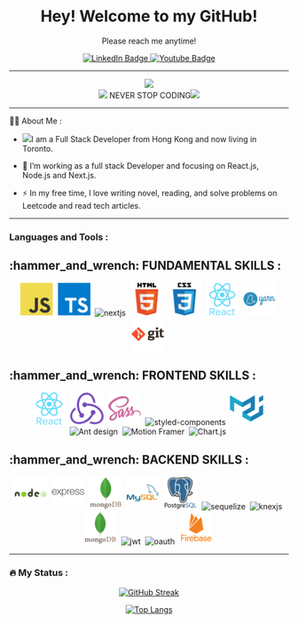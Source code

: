 <h1 align="center">Hey! Welcome to my GitHub! </h1>
<p align="center">Please reach me anytime!<p>
<div align="center" id="badges">
  <a href="https://www.linkedin.com/in/yik-tung-yeung/">
    <img src="https://img.shields.io/badge/LinkedIn-blue?style=for-the-badge&logo=linkedin&logoColor=white" alt="LinkedIn Badge"/>
  </a>
  <a href="https://yik-portfolio.vercel.app/">
    <img src="https://img.shields.io/badge/-portfolio-white?style=for-the-badge&logo=Website&logoColor=black" alt="Youtube Badge"/>
  </a>
</div>

---
<div id="header" align="center">
  <img src="https://media.giphy.com/media/13HgwGsXF0aiGY/giphy.gif" width="300"/>
</div>

<div align="center">  
<img src="https://media.giphy.com/media/WUlplcMpOCEmTGBtBW/giphy.gif" width="50" >  NEVER STOP CODING<img src="https://media.giphy.com/media/WUlplcMpOCEmTGBtBW/giphy.gif" width="50"> 
</div>

---

:man_technologist: About Me :


- <img src="https://media.giphy.com/media/WUlplcMpOCEmTGBtBW/giphy.gif" width="30" >I am a Full Stack Developer from Hong Kong and now living in Toronto.

- :telescope: I’m working as a full stack Developer and focusing on React.js, Node.js and Next.js.

- :zap: In my free time, I love writing novel, reading, and solve problems on Leetcode and read tech articles.


---

### Languages and Tools :

  <h2>:hammer_and_wrench: FUNDAMENTAL SKILLS :  </h2>
 <div  align="center"> 
  <img src="https://github.com/devicons/devicon/blob/master/icons/javascript/javascript-original.svg" title="Javascript" alt="Javascript" width="60" height="60"/>&nbsp;
   <img src="https://github.com/devicons/devicon/blob/master/icons/typescript/typescript-original.svg" title="typescript" alt="typescript" width="60" height="60"/>&nbsp;
     <img src="https://upload.wikimedia.org/wikipedia/commons/thumb/8/8e/Nextjs-logo.svg/1200px-Nextjs-logo.svg.png" title="nextjs" alt="nextjs" width="60" height="60"/>&nbsp;
  <img src="https://github.com/devicons/devicon/blob/master/icons/html5/html5-original-wordmark.svg" title="html5" alt="html5" width="60" height="60"/>&nbsp;
   <img src="https://github.com/devicons/devicon/blob/master/icons/css3/css3-original-wordmark.svg" title="css3" alt="css3" width="60" height="60"/>&nbsp;
  <img src="https://github.com/devicons/devicon/blob/master/icons/react/react-original-wordmark.svg" title="React" alt="React" width="60" height="60"/>&nbsp;
  <img src="https://github.com/devicons/devicon/blob/master/icons/yarn/yarn-original-wordmark.svg" title="yarn" alt="yarn" width="60" height="60"/>&nbsp;
  <img src="https://github.com/devicons/devicon/blob/master/icons/git/git-original-wordmark.svg" title="Git" alt="Git" width="60" height="60"/>&nbsp;
  
</div>


  <h2>:hammer_and_wrench: FRONTEND SKILLS :  </h2>
  
 <div  align="center"> 
 
  <img src="https://github.com/devicons/devicon/blob/master/icons/react/react-original-wordmark.svg" title="React" alt="React" width="60" height="60"/>&nbsp;
   <img src="https://github.com/devicons/devicon/blob/master/icons/redux/redux-original.svg" title="Redux" alt="Redux " width="60" height="60"/>&nbsp;
   <img src="https://github.com/devicons/devicon/blob/master/icons/sass/sass-original.svg" title="sass" alt="sass" width="60" height="60"/>&nbsp;
    <img src="https://raw.githubusercontent.com/styled-components/brand/master/styled-components.png" title="styled-components" alt="styled-components" width="60" height="60"/>&nbsp;
  <img src="https://github.com/devicons/devicon/blob/master/icons/materialui/materialui-original.svg" title="Material UI" alt="Material UI" width="60" height="60"/>&nbsp;
  <img src="https://www.specbee.com/sites/default/files/inline-images/Ant.png" title="Ant design" alt="Ant design" width="60" height="60"/>&nbsp;
  <img src="https://www.framer.com/images/social/motion.png" title="Motion Framer" alt="Motion Framer" width="60" height="60"/>&nbsp;
  <img src="https://www.drupal.org/files/project-images/chart.png" title="Chart.js" alt="Chart.js" width="100" height="60"/>&nbsp;
  
  </div>
  
  <h2>:hammer_and_wrench: BACKEND SKILLS :  </h2>
  
  <div align="center"> 
    <img src="https://github.com/devicons/devicon/blob/master/icons/nodejs/nodejs-original-wordmark.svg" title="NodeJS" alt="NodeJS" width="60" height="60"/>&nbsp;
     <img src="https://github.com/devicons/devicon/blob/master/icons/express/express-original-wordmark.svg" title="express" alt="express" width="60" height="60"/>&nbsp;
      <img src="https://github.com/devicons/devicon/blob/master/icons/mongodb/mongodb-original-wordmark.svg" title="mongodb" alt="mongodb" width="60" height="60"/>&nbsp;
    <img src="https://github.com/devicons/devicon/blob/master/icons/mysql/mysql-original-wordmark.svg" title="MySQL"  alt="MySQL" width="60" height="60"/>&nbsp;
   <img src="https://github.com/devicons/devicon/blob/master/icons/postgresql/postgresql-original-wordmark.svg" title="postgresql" alt="postgresql" width="60" height="60"/>&nbsp;
   <img src="https://google.github.io/sqlcommenter/images/sequelize-logo.png" title="sequelize" alt="sequelize" width="60" height="60"/>&nbsp;
   <img src="https://miro.medium.com/max/1035/1*k0QFBnA2btydUOh7Lwc4wQ.png" title="knexjs" alt="knexjs" width="80" height="60"/>&nbsp;
   <img src="https://github.com/devicons/devicon/blob/master/icons/mongodb/mongodb-original-wordmark.svg" title="mongodb" alt="mongodb" width="60" height="60"/>&nbsp;
   <img src="https://jwt.io/img/logo-asset.svg" title="jwt" alt="jwt" width="60" height="60"/>&nbsp;
   <img src="http://wiki.oauth.net/f/1199123688/oauth_logo_discovery.png" title="oauth" alt="oauth" width="60" height="60"/>&nbsp;
  <img src="https://github.com/devicons/devicon/blob/master/icons/firebase/firebase-plain-wordmark.svg" title="Firebase" alt="Firebase" width="60" height="60"/>&nbsp;

</div>


---

### :fire: My Status :
<div  align="center"> 
  
[![GitHub Streak](http://github-readme-streak-stats.herokuapp.com?user=fatcitydog&theme=dark)](https://git.io/streak-stats)

[![Top Langs](https://github-readme-stats.vercel.app/api/top-langs/?username=fatcitydog&layout=compact&theme=vision-friendly-dark)](https://github.com/anuraghazra/github-readme-stats)
  
</div>

